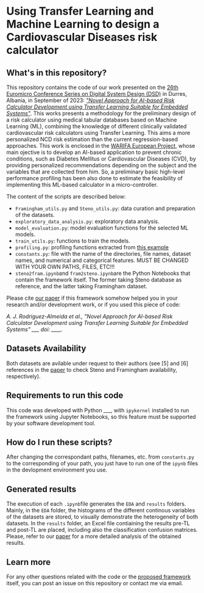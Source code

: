 # Using Transfer Learning and Machine Learning to design a Cardiovascular Diseases risk calculator

## What's in this repository?

This repository contains the code of our work presented on the [26th Euromicro Conference Series on Digital System Design (DSD)](https://dsd-seaa2023.com/) in Durres, Albania, in September of 2023: 
[*"Novel Approach for AI-based Risk Calculator Development using Transfer Learning Suitable for Embedded Systems"*](https://dsd-seaa2023.com/). This works presents a methodology for the preliminary
design of a risk calculator using medical tabular databases based on Machine Learning (ML), combining the knowledge of different clinically validated cardiovascular risk calculators using Transfer Learning. This aims a more personalized NCD risk estimation than the current regression-based approaches. This work is enclosed in the [WARIFA European Project](https://www.warifa.eu/), whose main ojective is to 
develop an AI-based application to prevent chronic conditions, such as Diabetes Mellitus or Cardiovascular Diseases (CVD), by providing personalized recommendations depending on the subject and the variables that are collected from him. So, a preliminary basic high-level performance profiling has been also done to estimate the feasibility of implementing this ML-based calculator in a micro-controller. 

The content of the scripts are described below: 

  - `Framingham_utils.py` and `Steno_utils.py`: data curation and preparation of the datasets.
  - `exploratory_data_analysis.py`: exploratory data analysis. 
  - `model_evaluation.py`: model evaluation functions for the selected ML models. 
  - `train_utils.py`: functions to train the models. 
  - `profiling.py`: profiling functions extracted from [this example](https://scikit-learn.org/stable/auto_examples/applications/plot_prediction_latency.html#sphx-glr-auto-examples-applications-plot-prediction-latency-py)
  - `constants.py`: file with the name of the directories, file names, dataset names, and numerical and categorical features. MUST BE CHANGED WITH YOUR OWN PATHS, FILES, ETC!!!
  - `steno2fram.ipynb`and `fram2steno.ipynb`are the Python Notebooks that contain the framework itself. The former taking Steno database as reference, and the latter taking Framingham dataset. 

Please cite [our paper](https://dsd-seaa2023.com/) if this framework somehow helped you in your research and/or development work, or if you used this piece of code: 

*A. J. Rodriguez-Almeida et al., "Novel Approach for AI-based Risk Calculator Development using Transfer Learning Suitable for Embedded Systems" ___ doi: ____.*

## Datasets Availability

Both datasets are avilable under request to their authors (see [5] and [6] references in the [paper](https://dsd-seaa2023.com/) to check Steno and Framingham availability, respectively).

## Requirements to run this code

This code was developed with Python ___, with `ipykernel` installed to run the framework using Jupyter Notebooks, so this feature must be supported by your software development tool. 

## How do I run these scripts?

After changing the correspondant paths, filenames, etc. from `constants.py` to the corresponding of your path, you just have to run one of the `ipynb` files in the devlopment environment you use. 

## Generated results 

The execution of each `.ipynb`file generates the `EDA` and `results` folders. Mainly, in the `EDA` folder, the histograms of the different continous variables of the datasets are stored, to visually demonstrate the heterogeneity of both datasets. In the `results` folder, an Excel file contiaining the results pre-TL and post-TL are placed, including also the classification confusion matrices. Please, refer to our [paper](https://dsd-seaa2023.com/) for a more detailed analysis of the obtained results. 

## Learn more

For any other questions related with the code or the [proposed framework](https://dsd-seaa2023.com/) itself, you can post an issue on this repository or contact me via email.
